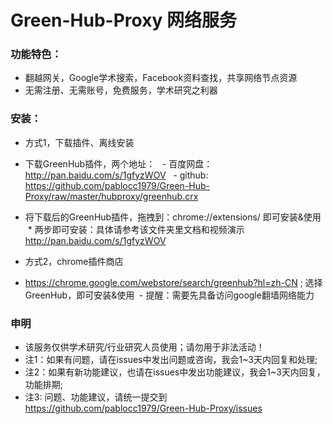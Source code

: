 
# Green-Hub-Proxy 网络服务

### 功能特色：
 - 翻越网关，Google学术搜索，Facebook资料查找，共享网络节点资源
 - 无需注册、无需账号，免费服务，学术研究之利器

### 安装：
 * 方式1，下载插件、离线安装 
  * 下载GreenHub插件，两个地址：
   - 百度网盘：http://pan.baidu.com/s/1gfyzWOV
   - github: https://github.com/pablocc1979/Green-Hub-Proxy/raw/master/hubproxy/greenhub.crx 
  * 将下载后的GreenHub插件，拖拽到：chrome://extensions/ 即可安装&使用
  * 两步即可安装：具体请参考该文件夹里文档和视频演示 http://pan.baidu.com/s/1gfyzWOV

 * 方式2，chrome插件商店
  - https://chrome.google.com/webstore/search/greenhub?hl=zh-CN ; 选择GreenHub，即可安装&使用 
  - 提醒：需要先具备访问google翻墙网络能力 
   
### 申明
* 该服务仅供学术研究/行业研究人员使用；请勿用于非法活动！
* 注1：如果有问题，请在issues中发出问题或咨询，我会1~3天内回复和处理; 
* 注2：如果有新功能建议，也请在issues中发出功能建议，我会1~3天内回复，功能排期; 
* 注3: 问题、功能建议，请统一提交到 https://github.com/pablocc1979/Green-Hub-Proxy/issues
